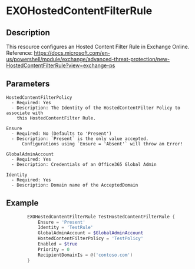 # EXOHostedContentFilterRule

## Description

This resource configures an Hosted Content Filter Rule in Exchange Online.
Reference: https://docs.microsoft.com/en-us/powershell/module/exchange/advanced-threat-protection/new-HostedContentFilterRule?view=exchange-ps

## Parameters

    HostedContentFilterPolicy
      - Required: Yes
      - Description: The Identity of the HostedContentFilter Policy to associate with
        this HostedContentFilter Rule.

    Ensure
      - Required: No (Defaults to 'Present')
      - Description: `Present` is the only value accepted.
          Configurations using `Ensure = 'Absent'` will throw an Error!

    GlobalAdminAccount
      - Required: Yes
      - Description: Credentials of an Office365 Global Admin

    Identity
      - Required: Yes
      - Description: Domain name of the AcceptedDomain

## Example

```PowerShell
        EXOHostedContentFilterRule TestHostedContentFilterRule {
            Ensure = 'Present'
            Identity = 'TestRule'
            GlobalAdminAccount = $GlobalAdminAccount
            HostedContentFilterPolicy = 'TestPolicy'
            Enabled = $true
            Priority = 0
            RecipientDomainIs = @('contoso.com')
        }
```
